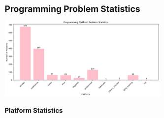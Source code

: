 # Programming Problem Statistics

![Problem Statistics Chart](Z_pack/chart.png)

## Platform Statistics
